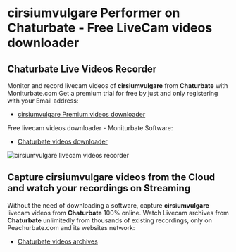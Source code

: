 # cirsiumvulgare Performer on Chaturbate - Free LiveCam videos downloader

## Chaturbate Live Videos Recorder

Monitor and record livecam videos of **cirsiumvulgare** from **Chaturbate** with Moniturbate.com
Get a premium trial for free by just and only registering with your Email address:
* [cirsiumvulgare Premium videos downloader](https://moniturbate.com/request-demo-licence-key.html)

Free livecam videos downloader - Moniturbate Software:
* [Chaturbate videos downloader](https://moniturbate.com/moniturbate-download-software.html)

![cirsiumvulgare livecam videos recorder](https://peachurnet.com/templates/moniturbate-software.png)


## Capture cirsiumvulgare videos from the Cloud and watch your recordings on Streaming

Without the need of downloading a software, capture **cirsiumvulgare** livecam videos from **Chaturbate** 100% online.
Watch Livecam archives from **Chaturbate** unlimitedly from thousands of existing recordings, only on Peachurbate.com and its websites network:
* [Chaturbate videos archives](https://peachurnet.com/)